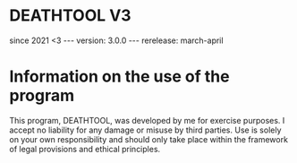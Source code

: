 # DEATHTOOL V3
since 2021 <3 --- version: 3.0.0 --- rerelease: march-april

# Information on the use of the program
This program, DEATHTOOL, was developed by me for exercise purposes.
I accept no liability for any damage or misuse by third parties.
Use is solely on your own responsibility and should only take place within the framework of legal provisions and ethical principles.
